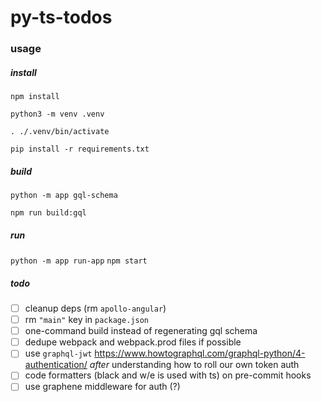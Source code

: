 # py-ts-todos

### usage


##### install

`npm install`

`python3 -m venv .venv`

`. ./.venv/bin/activate`

`pip install -r requirements.txt`

##### build

`python -m app gql-schema`

`npm run build:gql`

##### run

`python -m app run-app`
`npm start`

##### todo

* [ ] cleanup deps (rm `apollo-angular`)
* [ ] rm `"main"` key in `package.json`
* [ ] one-command build instead of regenerating gql schema
* [ ] dedupe webpack and webpack.prod files if possible
* [ ] use `graphql-jwt` https://www.howtographql.com/graphql-python/4-authentication/ _after_ understanding how to roll our own token auth
* [ ] code formatters (black and w/e is used with ts) on pre-commit hooks
* [ ] use graphene middleware for auth (?)
